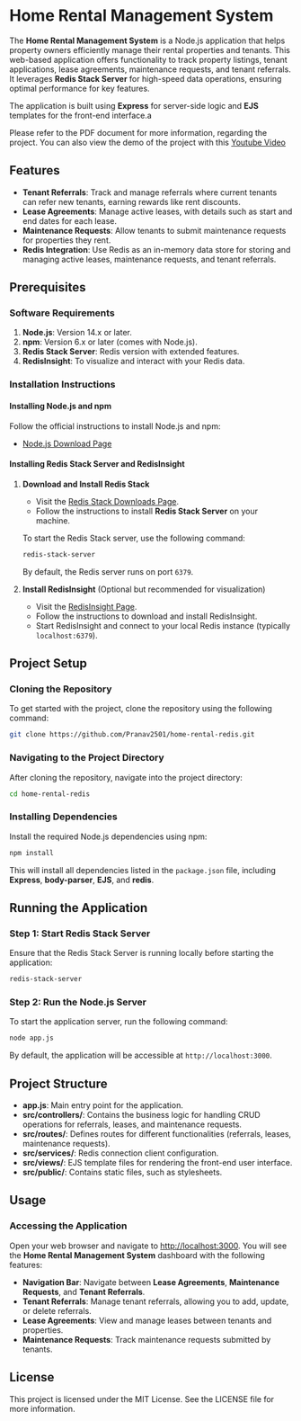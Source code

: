 # Home Rental Management System

The **Home Rental Management System** is a Node.js application that helps property owners efficiently manage their rental properties and tenants. This web-based application offers functionality to track property listings, tenant applications, lease agreements, maintenance requests, and tenant referrals. It leverages **Redis Stack Server** for high-speed data operations, ensuring optimal performance for key features.

The application is built using **Express** for server-side logic and **EJS** templates for the front-end interface.a

Please refer to the PDF document for more information, regarding the project.
You can also view the demo of the project with this [Youtube Video](https://youtu.be/BTbKTQ0OzyE)

## Features
- **Tenant Referrals**: Track and manage referrals where current tenants can refer new tenants, earning rewards like rent discounts.
- **Lease Agreements**: Manage active leases, with details such as start and end dates for each lease.
- **Maintenance Requests**: Allow tenants to submit maintenance requests for properties they rent.
- **Redis Integration**: Use Redis as an in-memory data store for storing and managing active leases, maintenance requests, and tenant referrals.

## Prerequisites

### Software Requirements
1. **Node.js**: Version 14.x or later.
2. **npm**: Version 6.x or later (comes with Node.js).
3. **Redis Stack Server**: Redis version with extended features.
4. **RedisInsight**: To visualize and interact with your Redis data.

### Installation Instructions

#### Installing Node.js and npm
Follow the official instructions to install Node.js and npm:
- [Node.js Download Page](https://nodejs.org/)

#### Installing Redis Stack Server and RedisInsight

1. **Download and Install Redis Stack**
   - Visit the [Redis Stack Downloads Page](https://redis.io/download).
   - Follow the instructions to install **Redis Stack Server** on your machine.

   To start the Redis Stack server, use the following command:
   ```bash
   redis-stack-server
   ```
   By default, the Redis server runs on port `6379`.

2. **Install RedisInsight** (Optional but recommended for visualization)
   - Visit the [RedisInsight Page](https://redis.com/redis-enterprise/redis-insight/).
   - Follow the instructions to download and install RedisInsight.
   - Start RedisInsight and connect to your local Redis instance (typically `localhost:6379`).

## Project Setup

### Cloning the Repository
To get started with the project, clone the repository using the following command:

```bash
git clone https://github.com/Pranav2501/home-rental-redis.git
```

### Navigating to the Project Directory
After cloning the repository, navigate into the project directory:

```bash
cd home-rental-redis
```

### Installing Dependencies
Install the required Node.js dependencies using npm:

```bash
npm install
```
This will install all dependencies listed in the `package.json` file, including **Express**, **body-parser**, **EJS**, and **redis**.

## Running the Application

### Step 1: Start Redis Stack Server
Ensure that the Redis Stack Server is running locally before starting the application:

```bash
redis-stack-server
```

### Step 2: Run the Node.js Server
To start the application server, run the following command:

```bash
node app.js
```
By default, the application will be accessible at `http://localhost:3000`.

## Project Structure
- **app.js**: Main entry point for the application.
- **src/controllers/**: Contains the business logic for handling CRUD operations for referrals, leases, and maintenance requests.
- **src/routes/**: Defines routes for different functionalities (referrals, leases, maintenance requests).
- **src/services/**: Redis connection client configuration.
- **src/views/**: EJS template files for rendering the front-end user interface.
- **src/public/**: Contains static files, such as stylesheets.

## Usage

### Accessing the Application
Open your web browser and navigate to [http://localhost:3000](http://localhost:3000). You will see the **Home Rental Management System** dashboard with the following features:
- **Navigation Bar**: Navigate between **Lease Agreements**, **Maintenance Requests**, and **Tenant Referrals**.
- **Tenant Referrals**: Manage tenant referrals, allowing you to add, update, or delete referrals.
- **Lease Agreements**: View and manage leases between tenants and properties.
- **Maintenance Requests**: Track maintenance requests submitted by tenants.

## License
This project is licensed under the MIT License. See the LICENSE file for more information.


